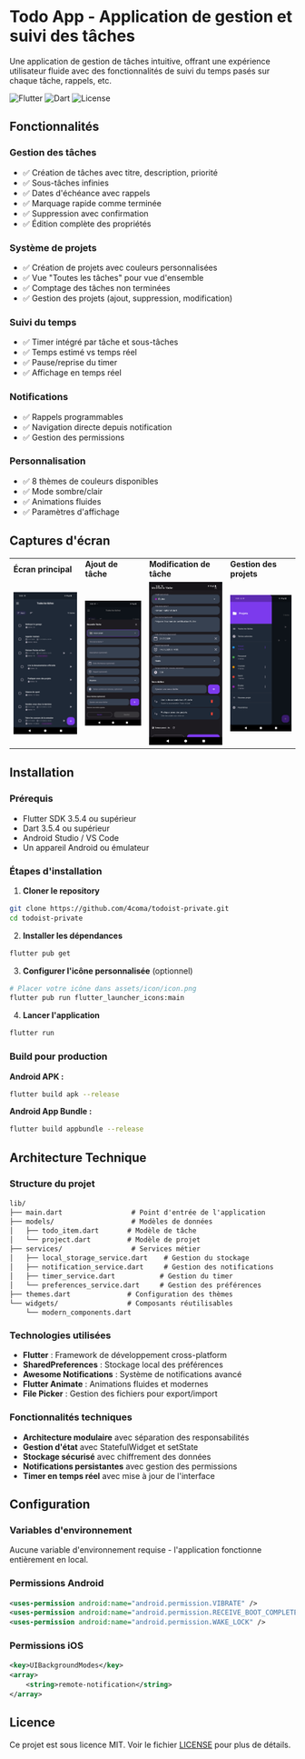 # Todo App - Application de gestion et suivi des tâches

Une application de gestion de tâches intuitive, offrant une expérience utilisateur fluide avec des fonctionnalités de suivi du temps pasés sur chaque tâche, rappels, etc.

![Flutter](https://img.shields.io/badge/Flutter-3.5.4-blue?style=for-the-badge&logo=flutter)
![Dart](https://img.shields.io/badge/Dart-3.5.4-blue?style=for-the-badge&logo=dart)
![License](https://img.shields.io/badge/License-MIT-green?style=for-the-badge)

## Fonctionnalités

### Gestion des tâches
- ✅ Création de tâches avec titre, description, priorité
- ✅ Sous-tâches infinies
- ✅ Dates d'échéance avec rappels
- ✅ Marquage rapide comme terminée
- ✅ Suppression avec confirmation
- ✅ Édition complète des propriétés

### Système de projets
- ✅ Création de projets avec couleurs personnalisées
- ✅ Vue "Toutes les tâches" pour vue d'ensemble
- ✅ Comptage des tâches non terminées
- ✅ Gestion des projets (ajout, suppression, modification)

### Suivi du temps
- ✅ Timer intégré par tâche et sous-tâches
- ✅ Temps estimé vs temps réel
- ✅ Pause/reprise du timer
- ✅ Affichage en temps réel

### Notifications
- ✅ Rappels programmables
- ✅ Navigation directe depuis notification
- ✅ Gestion des permissions

### Personnalisation
- ✅ 8 thèmes de couleurs disponibles
- ✅ Mode sombre/clair
- ✅ Animations fluides
- ✅ Paramètres d'affichage

## Captures d'écran

<div align="center">
  <table>
    <tr>
      <td><strong>Écran principal</strong></td>
      <td><strong>Ajout de tâche</strong></td>
      <td><strong>Modification de tâche</strong></td>
      <td><strong>Gestion des projets</strong></td>
    </tr>
    <tr>
      <td><img src="screenshots/liste.png" alt="Écran principal" width="200"></td>
      <td><img src="screenshots/ajout.png" alt="Ajout de tâche" width="200"></td>
      <td><img src="screenshots/modifications.png" alt="Modification de tâche" width="200"></td>
      <td><img src="screenshots/projets.png" alt="Gestion des projets" width="200"></td>
    </tr>
  </table>
</div>

## Installation

### Prérequis
- Flutter SDK 3.5.4 ou supérieur
- Dart 3.5.4 ou supérieur
- Android Studio / VS Code
- Un appareil Android ou émulateur

### Étapes d'installation

1. **Cloner le repository**
```bash
git clone https://github.com/4coma/todoist-private.git
cd todoist-private
```

2. **Installer les dépendances**
```bash
flutter pub get
```

3. **Configurer l'icône personnalisée** (optionnel)
```bash
# Placer votre icône dans assets/icon/icon.png
flutter pub run flutter_launcher_icons:main
```

4. **Lancer l'application**
```bash
flutter run
```

### Build pour production

**Android APK :**
```bash
flutter build apk --release
```

**Android App Bundle :**
```bash
flutter build appbundle --release
```

## Architecture Technique

### Structure du projet
```
lib/
├── main.dart                 # Point d'entrée de l'application
├── models/                   # Modèles de données
│   ├── todo_item.dart       # Modèle de tâche
│   └── project.dart         # Modèle de projet
├── services/                 # Services métier
│   ├── local_storage_service.dart    # Gestion du stockage
│   ├── notification_service.dart     # Gestion des notifications
│   ├── timer_service.dart           # Gestion du timer
│   └── preferences_service.dart     # Gestion des préférences
├── themes.dart              # Configuration des thèmes
└── widgets/                 # Composants réutilisables
    └── modern_components.dart
```

### Technologies utilisées
- **Flutter** : Framework de développement cross-platform
- **SharedPreferences** : Stockage local des préférences
- **Awesome Notifications** : Système de notifications avancé
- **Flutter Animate** : Animations fluides et modernes
- **File Picker** : Gestion des fichiers pour export/import

### Fonctionnalités techniques
- **Architecture modulaire** avec séparation des responsabilités
- **Gestion d'état** avec StatefulWidget et setState
- **Stockage sécurisé** avec chiffrement des données
- **Notifications persistantes** avec gestion des permissions
- **Timer en temps réel** avec mise à jour de l'interface

## Configuration

### Variables d'environnement
Aucune variable d'environnement requise - l'application fonctionne entièrement en local.

### Permissions Android
```xml
<uses-permission android:name="android.permission.VIBRATE" />
<uses-permission android:name="android.permission.RECEIVE_BOOT_COMPLETED" />
<uses-permission android:name="android.permission.WAKE_LOCK" />
```

### Permissions iOS
```xml
<key>UIBackgroundModes</key>
<array>
    <string>remote-notification</string>
</array>
```


## Licence

Ce projet est sous licence MIT. Voir le fichier [LICENSE](LICENSE) pour plus de détails.

